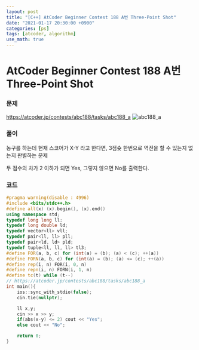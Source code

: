 ```yaml
---
layout: post
title: "[C++] AtCoder Beginner Contest 188 A번 Three-Point Shot"
date: "2021-01-17 20:30:00 +0900"
categories: [ps]
tags: [atcoder, algorithm]
use_math: true
---
```


# AtCoder Beginner Contest 188 A번 Three-Point Shot
### 문제

https://atcoder.jp/contests/abc188/tasks/abc188_a
![abc188_a](https://i.imgur.com/guSiCm8.png)
  
  
### 풀이

농구를 하는데 현재 스코어가 X-Y 라고 한다면, 3점슛 한번으로 역전을 할 수 있는지 없는지 판별하는 문제

두 점수의 차가 2 이하가 되면 Yes, 그렇지 않으면 No를 출력한다.

### 코드

```cpp
#pragma warning(disable : 4996)
#include <bits/stdc++.h>
#define all(x) (x).begin(), (x).end()
using namespace std;
typedef long long ll;
typedef long double ld;
typedef vector<ll> vll;
typedef pair<ll, ll> pll;
typedef pair<ld, ld> pld;
typedef tuple<ll, ll, ll> tl3;
#define FOR(a, b, c) for (int(a) = (b); (a) < (c); ++(a))
#define FORN(a, b, c) for (int(a) = (b); (a) <= (c); ++(a))
#define rep(i, n) FOR(i, 0, n)
#define repn(i, n) FORN(i, 1, n)
#define tc(t) while (t--)
// https://atcoder.jp/contests/abc188/tasks/abc188_a
int main(){
    ios::sync_with_stdio(false);
    cin.tie(nullptr);

    ll x,y;
    cin >> x >> y;
    if(abs(x-y) <= 2) cout << "Yes";
    else cout << "No";

    return 0;
}
```